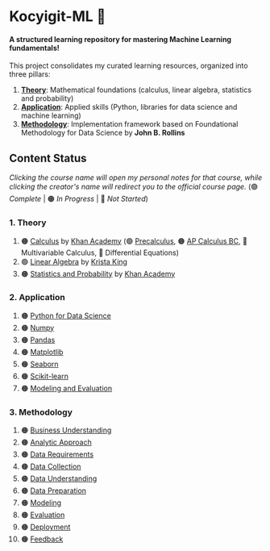 # Kocyigit-ML 🤖 
#### A structured learning repository for mastering Machine Learning fundamentals!

This project consolidates my curated learning resources, organized into three pillars: 

1. **[Theory](./01_theory/)**: Mathematical foundations (calculus, linear algebra, statistics and probability)  
2. **[Application](./02_application/)**: Applied skills (Python, libraries for data science and machine learning)  
3. **[Methodology](./03_methodology/)**: Implementation framework based on Foundational Methodology for Data Science by **John B. Rollins**

## Content Status  
_Clicking the course name will open my personal notes for that course, while clicking the creator's name will redirect you to the official course page._ (🟢 _Complete_ | 🟠 _In Progress_ | 🔴 _Not Started_)

### 1. Theory
1. 🟠 [Calculus](./01_theory/01_calculus/) by [Khan Academy](https://www.khanacademy.org/) (🟢 [Precalculus](./01_theory/01_calculus/00_precalculus/), 🟠 [AP Calculus BC](./01_theory/01_calculus/01_ap_calculus_bc/), 🔴 Multivariable Calculus, 🔴 Differential Equations)
2. 🟢 [Linear Algebra](./01_theory/02_linear_algebra/) by [Krista King](https://www.udemy.com/course/linear-algebra-course/)
3. 🟠 [Statistics and Probability](./01_theory/03_statistics_and_probability/) by [Khan Academy](https://www.khanacademy.org/)

### 2. Application  
1. 🟠 [Python for Data Science](./02_application/01_python_for_data_science/)
2. 🟠 [Numpy](./02_application/02_numpy/)
3. 🟠 [Pandas](./02_application/03_pandas/)
4. 🟠 [Matplotlib](./02_application/04_matplotlib/)
5. 🟠 [Seaborn](./02_application/05_seaborn/)
6. 🟠 [Scikit-learn](./02_application/06_scikit-learn/)
7. 🟠 [Modeling and Evaluation](./02_application/07_modeling_and_evaluation/)

### 3. Methodology
1. 🟠 [Business Understanding](./03_methodology/01_business_understanding.md)
2. 🟠 [Analytic Approach](./03_methodology/02_analytic_approach.md)
3. 🟠 [Data Requirements](./03_methodology/03_data_requirements.md)
4. 🟠 [Data Collection](./03_methodology/04_data_collection.md)
5. 🟠 [Data Understanding](./03_methodology/05_data_understanding.md)
6. 🟠 [Data Preparation](./03_methodology/06_data_preparation.md)
7. 🟠 [Modeling](./03_methodology/07_modeling.md)
8. 🟠 [Evaluation](./03_methodology/08_evaluation.md)
9. 🟠 [Deployment](./03_methodology/09_deployment.md)
10. 🟠 [Feedback](./03_methodology/10_feedback.md)
